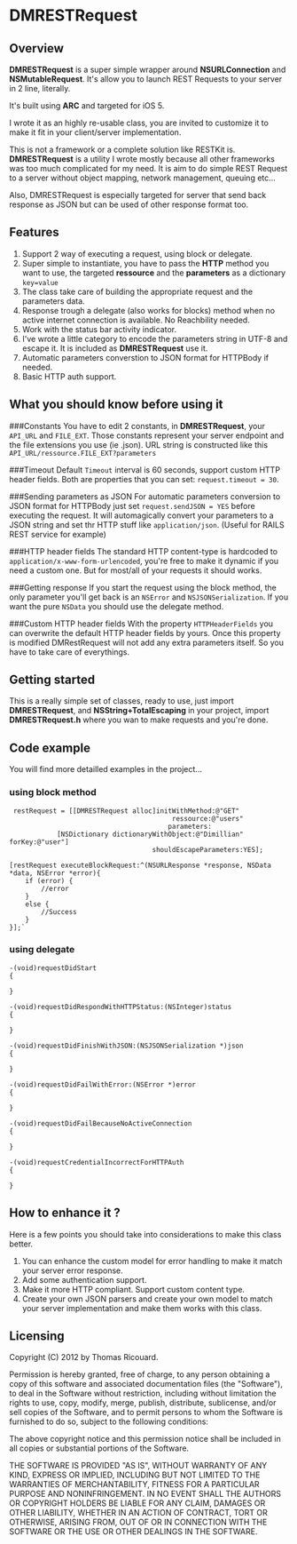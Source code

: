 # DMRESTRequest
## Overview
**DMRESTRequest** is a super simple wrapper around **NSURLConnection** and **NSMutableRequest**. 
It's allow you to launch REST Requests to your server in 2 line, literally. 

It's built using **ARC** and targeted for iOS 5. 

I wrote it as an highly re-usable class, you are invited to customize it to make it fit in your client/server implementation.

This is not a framework or a complete solution like RESTKit is. 
**DMRESTRequest** is a utility I wrote mostly because all other frameworks was too much complicated for my need. It is aim to do simple REST Request to a server without object mapping, network management, queuing etc...

Also, DMRESTRequest is especially targeted for server that send back response as JSON but can be used of other response format too. 

## Features
1. Support 2 way of executing a request, using block or delegate. 
2. Super simple to instantiate, you have to pass the **HTTP** method you want to use, the targeted **ressource** and the **parameters** as a dictionary `key=value`
3. The class take care of building the appropriate request and the parameters data. 
4. Response trough a delegate (also works for blocks) method when no active internet connection is available. No Reachbility needed. 
5. Work with the status bar activity indicator. 
6. I've wrote a little category to encode the parameters string in UTF-8 and escape it. It is included as **DMRESTRequest** use it. 
7. Automatic parameters converstion to JSON format for HTTPBody if needed. 
8. Basic HTTP auth support. 

## What you should know before using it

###Constants
You have to edit 2 constants, in **DMRESTRequest**, your `API_URL` and `FILE_EXT`. Those constants represent your server endpoint and the file extensions you use (ie .json).
URL string is constructed like this `API_URL/ressource.FILE_EXT?parameters`

###Timeout
Default `Timeout` interval is 60 seconds, support custom HTTP header fields. Both are properties that you can set:  `request.timeout = 30`.

###Sending parameters as JSON
For automatic parameters conversion to JSON format for HTTPBody just set `request.sendJSON = YES` before executing the request.
It will automagically convert your parameters to a JSON string and set thr HTTP stuff like `application/json`. (Useful for RAILS REST service for example)

###HTTP header fields
The standard HTTP content-type is hardcoded to `application/x-www-form-urlencoded`, you're free to make it dynamic if you need a custom one. But for most/all of your requests it should works. 

###Getting response
If you start the request using the block method, the only parameter you'll get back is an `NSError` and `NSJSONSerialization`. If you want the pure `NSData` you should use the delegate method. 

###Custom HTTP header fields
With the property `HTTPHeaderFields` you can overwrite the default HTTP header fields by yours. Once this property is modified DMRestRequest will not add any extra parameters itself. So you have to take care of everythings. 

## Getting started
This is a really simple set of classes, ready to use, just import **DMRESTRequest**, and **NSString+TotalEscaping** in your project, import **DMRESTRequest.h**  where you wan to make requests and you're done. 

## Code example
You will find more detailled examples in the project... 

### using block method

	 restRequest = [[DMRESTRequest alloc]initWithMethod:@"GET" 
                                             ressource:@"users"
                                            parameters:
				[NSDictionary dictionaryWithObject:@"Dimillian" forKey:@"user"] 
                                        shouldEscapeParameters:YES];

    [restRequest executeBlockRequest:^(NSURLResponse *response, NSData *data, NSError *error){
        if (error) {
 			//error
        }
        else {
            //Success
        }
    }];`
   
   
### using delegate 

	-(void)requestDidStart
	{
	   
	}
	
	-(void)requestDidRespondWithHTTPStatus:(NSInteger)status
	{
	 
	}
	
	-(void)requestDidFinishWithJSON:(NSJSONSerialization *)json
	{
	    
	}
	
	-(void)requestDidFailWithError:(NSError *)error
	{
	   
	}
	
	-(void)requestDidFailBecauseNoActiveConnection
	{
	    
	}
	
	-(void)requestCredentialIncorrectForHTTPAuth
	{
	    
	}

	
## How to enhance it ? 
Here is a few points you should take into considerations to make this class better.

1. You can enhance the custom model for error handling to make it match your server error response.
3. Add some authentication support. 
4. Make it more HTTP compliant. Support custom content type. 
5. Create your own JSON parsers and create your own model to match your server implementation and make them works with this class. 

## Licensing 
Copyright (C) 2012 by Thomas Ricouard. 

Permission is hereby granted, free of charge, to any person obtaining a copy
of this software and associated documentation files (the "Software"), to deal
in the Software without restriction, including without limitation the rights
to use, copy, modify, merge, publish, distribute, sublicense, and/or sell
copies of the Software, and to permit persons to whom the Software is
furnished to do so, subject to the following conditions:

The above copyright notice and this permission notice shall be included in
all copies or substantial portions of the Software.

THE SOFTWARE IS PROVIDED "AS IS", WITHOUT WARRANTY OF ANY KIND, EXPRESS OR
IMPLIED, INCLUDING BUT NOT LIMITED TO THE WARRANTIES OF MERCHANTABILITY,
FITNESS FOR A PARTICULAR PURPOSE AND NONINFRINGEMENT. IN NO EVENT SHALL THE
AUTHORS OR COPYRIGHT HOLDERS BE LIABLE FOR ANY CLAIM, DAMAGES OR OTHER
LIABILITY, WHETHER IN AN ACTION OF CONTRACT, TORT OR OTHERWISE, ARISING FROM,
OUT OF OR IN CONNECTION WITH THE SOFTWARE OR THE USE OR OTHER DEALINGS IN
THE SOFTWARE.
